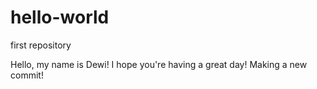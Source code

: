 # hello-world
first repository

Hello, my name is Dewi!
I hope you're having a great day!
Making a new commit!
